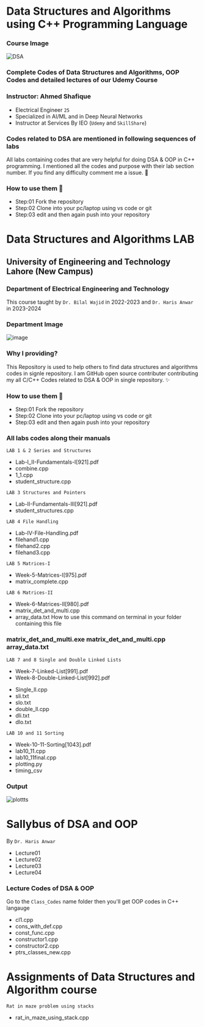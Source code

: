 # Data Structures and Algorithms using C++ Programming Language
### Course Image
![DSA](https://github.com/AhmedShafique313/dsa_complete/assets/99950606/3d5b12e9-e3de-4972-9f4d-984c5c89a689)

### Complete Codes of Data Structures and Algorithms, OOP Codes and detailed lectures of our Udemy Course 


### Instructor: Ahmed Shafique
- Electrical Engineer `25`
- Specialized in AI/ML and in Deep Neural Networks
- Instructor at Services By IEO (`Udemy` and `SkillShare`)

### Codes related to DSA are mentioned in following sequences of labs
All labs containing codes that are very helpful for doing DSA & OOP in C++ programming. I mentioned all the codes and purpose with their lab section number. If you find any difficulty comment me a issue. 👏


### How to use them 🤔
* Step:01 Fork the repository 
* Step:02 Clone into your pc/laptop using vs code or git
* Step:03 edit and then again push into your repository


# Data Structures and Algorithms LAB
## University of Engineering and Technology Lahore (New Campus)
### Department of Electrical Engineering and Technology
This course taught by `Dr. Bilal Wajid` in 2022-2023 and `Dr. Haris Anwar` in 2023-2024
### Department Image
![image](https://github.com/AhmedShafique313/dsa_complete/assets/99950606/d0602bb2-da69-4121-860e-f6c8b901314f)

### Why I providing?
This Repository is used to help others to find data structures and algorithms codes in signle repository. I am GitHub open source contributer contributing my all C/C++ Codes related to DSA & OOP in single repository. ✨
### How to use them 🤔
* Step:01 Fork the repository 
* Step:02 Clone into your pc/laptop using vs code or git
* Step:03 edit and then again push into your repository

### All labs codes along their manuals

`LAB 1 & 2 Series and Structures` 
* Lab-I_II-Fundamentals-I[921].pdf
* combine.cpp
* 1_1.cpp
* student_structure.cpp

`LAB 3 Structures and Pointers`
* Lab-II-Fundamentals-III[921].pdf
* student_structures.cpp

`LAB 4 File Handling`
* Lab-IV-File-Handling.pdf
* filehand1.cpp
* filehand2.cpp
* filehand3.cpp

`LAB 5 Matrices-I`
* Week-5-Matrices-I[975].pdf
* matrix_complete.cpp

`LAB 6 Matrices-II`
* Week-6-Matrices-II[980].pdf
* matrix_det_and_multi.cpp
* array_data.txt
How to use this command on terminal in your folder containing this file 
### matrix_det_and_multi.exe matrix_det_and_multi.cpp array_data.txt

`LAB 7 and 8 Single and Double Linked Lists`
- Week-7-Linked-List[991].pdf
- Week-8-Double-Linked-List[992].pdf
* Single_ll.cpp
* sli.txt
* slo.txt
* double_ll.cpp
* dli.txt
* dlo.txt

`LAB 10 and 11 Sorting`
* Week-10-11-Sorting[1043].pdf
* lab10_11.cpp
* lab10_11final.cpp
* plotting.py
* timing_csv 

### Output
![plottts](https://github.com/AhmedShafique313/dsa_complete/assets/99950606/f4fb1e40-04b3-4b3b-aaee-fcfa9fd3a40b)

# Sallybus of DSA and OOP
By `Dr. Haris Anwar` 
- Lecture01
- Lecture02
- Lecture03
- Lecture04
### Lecture Codes of DSA & OOP
Go to the `Class_Codes` name folder then you'll get OOP codes in C++ langauge
* cl1.cpp
* cons_with_def.cpp
* const_func.cpp
* constructor1.cpp
* constructor2.cpp
* ptrs_classes_new.cpp

# Assignments of Data Structures and Algorithm course
`Rat in maze problem using stacks`
* rat_in_maze_using_stack.cpp
